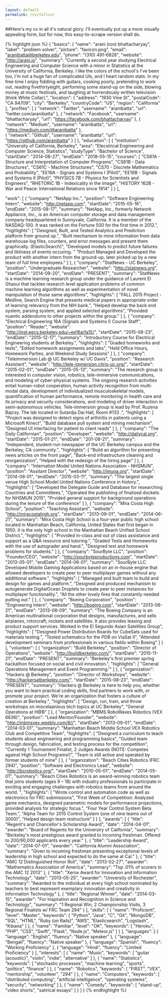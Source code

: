 ```yaml
---
layout: default
permalink: /cv/fullcv/
---
```


##Here's my cv in all it's natural glory. I'll eventually put up a more visually appealing form, but for now, this easy-to-scrape version shall do.

{% highlight json %}
{
  "basics": {
    "name": "arani (ron) bhattacharyay",
    "label": "problem solver",
    "picture": "favicon.png",
    "email": "aranibatta@berkeley.edu",
    "phone": "(310) 491-6828",
    "website": "http://arani.io",
    "summary": "Currently a second year studying Electrical Engineering and Computer Science with a minor in Statistics at the University of California, Berkeley. I like the colors of the school's I've been too, I'm not a huge fan of complicated UIs, and I heart random stats. In my free time I enjoy fiddling with guitars, cooking poorly, pretending to work out, reading fivethirtyeight, performing some stand-up on the side, blowing money at music festivals, and laughing at horrendously written television (think White Collar).",
    "location": {
      "address": "1930 Vine St",
      "postalCode": "CA 94709",
      "city": "Berkeley",
      "countryCode": "US",
      "region": "California"
    },
    "profiles": [
      {
        "network": "Twitter",
        "username": "aranibatta",
        "url": "twitter.com/aranibatta"
      },
      {
        "network": "Facebook",
        "username": "bhattacharyay",
        "url": "https://facebook.com/bhattacharyay"
      },
	  {
        "network": "Medium",
        "username": "aranibatta",
        "url": "https://medium.com/@aranibatta"
      },	  
	  {
        "network": "Github",
        "username": "aranibatta",
        "url": "https://github.com/aranibatta"
      }
    ]
  },
  "education": [
    {
      "institution": "University of California, Berkeley",
      "area": "Elecstrical Engineering and Computer Science, Statistics",
      "studyType": "Bachelor of Science",
      "startDate": "2014-08-27",
      "endDate": "2018-05-15",
      "courses": [
        "CS61A - Structure and Interpretation of Computer Programs",
        "CS61B - Data Structures",
		"CS61C - Machine Structures",
		"CS70 - Discrete Mathematics and Probability",
		"EE16A - Signals and Systems I (Pilot)",
		"EE16B - Signals and Systems II (Pilot)",
		"PHYSICS 7B - Physics for Scientists and Engineers",
		"RHETORIC 1B - Indexicality in the Image",
		"HISTORY 162B - War and Peace: International Relations since 1914"
      ]
    }
  ],

  "work": [
    {
      "company": "NetApp Inc.",
      "position": "Software Engineering Intern",
      "website": "http://netapp.com",
      "startDate": "2015-05-16",
      "endDate": "2015-08-17",
      "summary": "NetApp, Inc., formerly Network Appliance, Inc., is an American computer storage and data management company headquartered in Sunnyvale, California. It is a member of the NASDAQ-100. It was ranked on the Fortune 500 for the first time in 2012.",
      "highlights": [
        "Designed, Built, and Tested Analytics and Prediction platform from ground up.",
        "Built mechanism to mine information from data warehouse log files, counters, and error messages and present them graphically. (ElasticSearch)",
        "Developed models to predict future failures and likliness of events occuring. "
		"Product Managed and Developed the product with another intern from the ground-up, later picked up by a new team of full time employees."
      ]
    },
    {
      "company": "StatNews - UC Berkeley",
      "position": "Undergraduate Researcher",
      "website": "http://statnews.org",
      "startDate": "2014-09-20",
      "endDate": "PRESENT",
      "summary": "StatNews is a machine learning research group under the guidance of Laurent El Ghaoui that tackles research level application problems of common machine learning algorithms as well as experimentation of novel manipulation of those same algorithms",
      "highlights": [
        "FALL 2015 Project - Medline, Search Engine that presents medical papers in appropriate order of learning relevancy from the NIH bank.",
        "Helped develop the back end system, parsing system, and applied selected algorithms",
        "Provided nuantic addendums to other projects within the group."
      ]
    },
	{
      "company": "Electrical Engineering 16A (Signals and Systems I) Course Staff",
      "position": "Reader",
      "website": "http://inst.eecs.berkeley.edu/~ee16a/fa15/",
      "startDate": "2015-08-23",
      "endDate": "2015-12-17",
      "summary": "Introductory Course for Electrical Engineering students at Berkeley.",
      "highlights": [
        "Graded homeworks and tests",
        "Edited homework assignments and labs",
        "Held Office Hours, Homework Parties, and Weekend Study Sessions"
      ]
    },
    {
      "company": "Teleimmersion Lab @ UC Berkeley w/ UC Davis",
      "position": "Research Assistant",
      "website": "http://tele-immersion.citris-uc.org/",
      "startDate": "2015-02-01",
      "endDate": "2015-05-13",
      "summary": "The research group is interested in computer vision, robotics, tele-immersive communications, and modeling of cyber-physical systems. The ongoing research activities entail human-robot cooperation, human activity recognition from multi-modal data, development of individualized musculoskeletal models, quantification of human performance, remote monitoring in health care and its privacy and security considerations, and modeling of driver interaction in semi-autonomous vehicles. Tele-immersion group is lead by Prof. Ruzena Bajcsy. The lab located in Sutardja Dai Hall, Room #133 .",
      "highlights": [
        "Project was designed to detect signs of arthiritis in patients using a Microsoft Kinect",
        "Build database pull system and mining mechanism",
        "Designed UI interfacing for patient to client reads"
      ]
    },
    {
      "company": "The Daily Californian",
      "position": "Developer",
      "website": "http://dailycal.org",
      "startDate": "2015-01-21",
      "endDate": "201-08-21",
      "summary": "Independent, student-run newspaper of the UC Berkeley campus and the Berkeley, CA community.",
      "highlights": [
        "Build an algorithm for presenting news articles on the front page",
        "Back-end infrastructure cleaning and reorganization",
        "Helped with the redesign of the hiring page"
      ]
    },
    {
      "company": "Internation Model United Nations Association - NHSMUN",
      "position": "Assitant Director",
      "website": "http://imuna.org",
      "startDate": "2014-08-01",
      "endDate": "2015-03-11",
      "summary": "The largest single venue High School Model United Nations Conference in history.",
      "highlights": [
        "Developed the Delegate Guide and Database for researching Countries and Committees.",
        "Operated the publishing of finalized dockets for NHSMUN 2015",
        "Prvided general support for background operations during the tenure of the conference"
      ]
    },
    {
      "company": "Mira Costa High School",
      "position": "Teaching Assistant",
      "website": "http://miracostahigh.org",
      "startDate": "2013-09-01",
      "endDate": "2014-06-21",
      "summary": "Mira Costa High School is a four-year public high school located in Manhattan Beach, California, United States that first began   in 1950. It is the only high school in the Manhattan Beach Unified School District.",
      "highlights": [
        "Provided in-class and out of class assistance and support as a Q&A resource and tutoring.",
        "Graded Tests and Homeworks with the use of autograder and hand.",
        "Designed test and homework problems for students."
      ]
    },
    {
      "company": "SourByte LLC",
      "position": "Founder/CEO",
      "website": "http://sourbyteproductions.com",
      "startDate": "2013-05-01",
      "endDate": "2014-06-01",
      "summary": "SourByte LLC Developed Mobile Gaming Applications based on an in-house engine that allowed developers to create peer to peer multiplayer games without any addittional software.",
      "highlights": [
        "Managed and built team to build and design for games and platform.",
        "Designed and produced mechanism to autogenerate DigitalOcean Droplets to create peer to peer instances for multiplayer functionality.",
        "All the other lovely fires that constantly needed putting out."
      ]
    },
    {
      "company": "Boeing Corporation",
      "position": "Engineering Intern",
      "website": "http://boeing.com",
      "startDate": "2013-06-21",
      "endDate": "2013-08-09",
      "summary": "The Boeing Company is an American multinational corporation that designs, manufactures, and sells airplanes, rotorcraft, rockets and satellites. It also provides leasing and product support services. Worked in the El Segundo Asian Satellites Group",
      "highlights": [
        "Designed Power Distribution Boards for CubeSats used for materials testing.",
        "Tested schematics for the PDB on ViaSat II",
        "Attended development seminars from professionals in various fields within Boeing"
      ]
    }
  ],
  "volunteer": [
    {
      "organization": "Build Berkeley",
      "position": "Director of Operations",
      "website": "http://buildberkeley.com/",
      "startDate": "2015-11-21",
      "endDate": "PRESENT",
      "summary": "Berkeley's first premier spring hackathon focused on social and civil innovation.",
      "highlights": [
        "General Operations Management and Event Programming.'"
      ]
    },
    {
      "organization": "Hackers @ Berkeley",
      "position": "Director of Workshops",
      "website": "http://hackersatberkeley.com/",
      "startDate": "2015-08-23",
      "endDate": "PRESENT",
      "summary": "Hackers @ Berkeley is here to help you, whether you want to learn practical coding skills, find partners to work with, or promote your project. We're an organization that fosters a culture of creation at Berkeley.",
      "highlights": [
        "Design, run, train, and throw workshops on miscelaanious tech topics at UC Berkeley", 
		"General Operations at H@B"
      ]
    },
    {
      "organization": "MBMS RoboWaves Robotics (VEX 6636)",
      "position": "Lead Mentor/Founder",
      "website": "http://mbmsvex.weebly.com/#//",
      "startDate": "2013-09-01",
      "endDate": "2014-03-01",
      "summary": "Manhattan Beach Middle School VEX Robotics Club and Competitive Team",
      "highlights": [
		"Designed a curriculum to teach students about engineering and programming basics", 
		"Guided team through design, fabrication, and testing process for the competition",
        "Currently 1 Tournament Finalist, 2 Judges Awards (NOTE: Competes against High School Programs!)",
		"Team is still active and operated by former students of mine"
      ]
    },
    {
      "organization": "Beach Cities Robotics (FRC 294)",
      "position": "Software and Electronics Lead",
      "website": "http://bcrobotics.org/",
      "startDate": "2010-05-01",
      "endDate": "2014-05-01",
      "summary": "Beach Cities Robotics is an award-winning robotics team that joins students (ages 9 – 18) with industry professionals to participate in exciting and engaging challenges with robotics teams from around the world. ",
      "highlights": [
		"Wrote control and automation code as well as electronics for FRC submissions",
		"First Week of Competition: Analyzed game mechanics, designed parametric models for performance projections, provided analysis for strategic focus.",
        "Four Year Control System Beta Team.",
		"Alpha Team for 2015 Control System (one of nine teams out of 3000)",
		"Helped design team restructure"
      ]
    }
  ],
  "awards": [
    {
      "title": "Regent's and Chancellor's Scholarship Award",
      "date": "2014-04-01",
      "awarder": "Board of Regents for the Universiry of California",
      "summary": "Berkeley's most prestigious award granted to incoming freshman. Offered to 200/90,000 applicants every year."
    },
    {
      "title": "Leadership Award",
      "date": "2014-07-01",
      "awarder": "California Alumni Association",
      "summary": "Given to incoming freshman presenting exceptional levels of leadership in high school and expected to do the same at Cal."
    },
    {
      "title": "AMC 12 Distinguished Honor Roll",
      "date": "2013-02-27",
      "awarder": "Mathematics Association of America",
      "summary": "Top .01% of scorers in the AMC 12 2013"
    },
    {
      "title": "Xerox Award for Innovation and Information Technology",
      "date": "2013-05-25",
      "awarder": "University of Rochester",
      "summary": "Awarded to the individual at every high school nominated by teachers to best represent exemplary innovation and creativity in Information Technology"
    },
    {
      "title": "Regional Winner",
      "date": "2014-03-15",
      "awarder": "For Inspiration and Recognition in Science and Technology",
      "summary": "1 Regional Win, 2 Championship Visits, 3 Regional Finalists w/ FRC Team 294"
    }
  ],
  "skills": [
    {
      "name": "Proficient",
      "level": "Master",
      "keywords": [
        "Python",
        "Java",
        "C",
		"Git",
		"MongoDB",
		"SQL",
		"HTML",
		"Ruby (on Rails)",
		"AWS",
		"Elasticsearch",
		"Logstash",
		"Kibana"
      ]
    },
    {
      "name": "Familiar",
      "level": "OK",
      "keywords": [
        "Heroku",
        "PHP",
        "CSS",
		"Swift",
		"Flask",
		"Node.js",
		"Meteor.js"
      ]
    }
  ],
  "languages": [
    {
      "language": "English",
      "fluency": "Native speaker"
    },
	{
      "language": "Bengali",
      "fluency": "Native speaker"
    },
	{
      "language": "Spanish",
      "fluency": "Working Proficiency"
    },
    {
      "language": "Hindi",
      "fluency": "Limited Proficiency"
    }
  ],
  "interests": [
    {
      "name": "Music",
      "keywords": [
        "guitar (acoustic)",
        "violin",
		"indie",
		"alternative"
      ]
    },
    {
      "name": "Statistics",
      "keywords": [
        "stochastic processes",
        "machine learning",
		"sports",
		"politics",
		"finance"
      ]
    },
    {
      "name": "Robotics",
      "keywords": [
        "FIRST",
        "VEX",
		"mentorship",
		"volunteer",
		"294"
      ]
    },
	{
      "name": "Computers",
      "keywords": [
        "distributed computing",
        "artificial intelligence",
		"operating systems",
		"security",
		"networking"
      ]
    },
	{
	  "name": "Comedy",
	  "keywords": [
   		"stand-up",
		"video shorts",
		"satirical essays"
	   ]
	}
  ]
}
{% endhighlight %}
